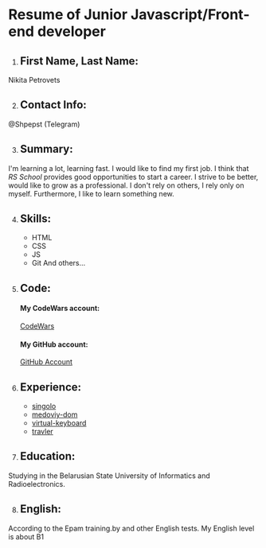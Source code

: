 # Resume of Junior Javascript/Front-end developer


1. ## First Name, Last Name: 
Nikita Petrovets

2. ## Contact Info: 
@Shpepst (Telegram)

3. ## Summary: 
I'm learning a lot, learning fast. I would like to find my first job. I think that *RS School* provides good opportunities to start a career. I strive to be better, would like to grow as a professional. I don't rely on others, I rely only on myself. Furthermore, I like to learn something new.

4. ## Skills: 
    - HTML 
    - CSS 
    - JS 
    - Git 
    And others...

 5. ## Code:
	#### My CodeWars account:
    [CodeWars](https://www.codewars.com/users/stengof)

	#### My GitHub account:
    [GitHub Account](https://github.com/stengof)
		
6. ## Experience:

	- [singolo](https://github.com/stengof/singolo)
	- [medoviy-dom](https://github.com/stengof/medoviy-dom)
	- [virtual-keyboard](https://github.com/stengof/virtual-keyboard/)
	- [travler](https://github.com/stengof/travler)

7. ## Education: 
Studying in the Belarusian State University of Informatics and Radioelectronics.

8. ## English: 
According to the Epam training.by and other English tests. My English level is about B1
